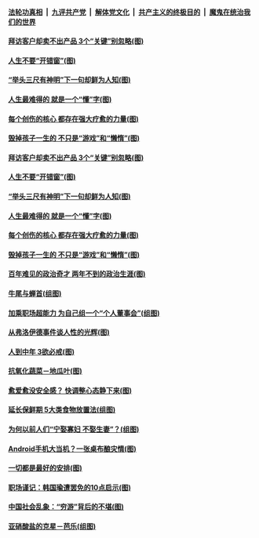 ####  [法轮功真相](../../../../basic/blob/master/README.md?t=06122231) &nbsp;|&nbsp; [九评共产党](../../../../9ping.md/blob/master/README.md?t=06122231) &nbsp;|&nbsp; [解体党文化](../../../../jtdwh.md/blob/master/README.md?t=06122231)  &nbsp;|&nbsp; [共产主义的终极目的](../../../../gczydzjmd.md/blob/master/README.md?t=06122231) &nbsp;|&nbsp; [魔鬼在统治我们的世界](../../../../mgztzwmdsj.md/blob/master/README.md?t=06122231) 

#### [拜访客户却卖不出产品 3个“关键”别忽略(图)](../pages/p8/936322.md?t=06122231) 

#### [人生不要“开错窗”(图)](../pages/p8/936238.md?t=06122231) 

#### [“举头三尺有神明”下一句却鲜为人知(图)](../pages/p8/936003.md?t=06122231) 

#### [人生最难得的 就是一个“懂”字(图)](../pages/p8/935309.md?t=06122231) 

#### [每个创伤的核心 都存在强大疗愈的力量(图)](../pages/p8/936197.md?t=06122231) 

#### [毁掉孩子一生的 不只是“游戏”和“懒惰”(图)](../pages/p8/936181.md?t=06122231) 

#### [拜访客户却卖不出产品 3个“关键”别忽略(图)](../pages/p8/936322.md?t=06122231) 

#### [人生不要“开错窗”(图)](../pages/p8/936238.md?t=06122231) 

#### [“举头三尺有神明”下一句却鲜为人知(图)](../pages/p8/936003.md?t=06122231) 

#### [人生最难得的 就是一个“懂”字(图)](../pages/p8/935309.md?t=06122231) 

#### [每个创伤的核心 都存在强大疗愈的力量(图)](../pages/p8/936197.md?t=06122231) 

#### [毁掉孩子一生的 不只是“游戏”和“懒惰”(图)](../pages/p8/936181.md?t=06122231) 

#### [百年难见的政治奇才 两年不到的政治生涯(图)](../pages/p8/936129.md?t=06122231) 

#### [牛尾与蝉首(组图)](../pages/p8/935510.md?t=06122231) 

#### [加乘职场超能力 为自己组一个“个人董事会”(组图)](../pages/p8/936086.md?t=06122231) 

#### [从弗洛伊德事件谈人性的光辉(图)](../pages/p8/936002.md?t=06122231) 

#### [人到中年 3欲必戒(图)](../pages/p8/936021.md?t=06122231) 

#### [抗氧化蔬菜－地瓜叶(图)](../pages/p8/935783.md?t=06122231) 

#### [愈爱愈没安全感？ 快调整心态静下来(图)](../pages/p8/936011.md?t=06122231) 

#### [延长保鲜期 5大类食物放置法(组图)](../pages/p8/935958.md?t=06122231) 

#### [为何以前人们“宁娶寡妇 不娶生妻”？(组图)](../pages/p8/935880.md?t=06122231) 

#### [Android手机大当机？一张桌布酿灾情(图)](../pages/p8/935508.md?t=06122231) 

#### [一切都是最好的安排(图)](../pages/p8/926034.md?t=06122231) 

#### [职场谨记：韩国瑜遭罢免的10点启示(图)](../pages/p8/935764.md?t=06122231) 

#### [中国社会乱象：“穷游”背后的不堪(图)](../pages/p8/935776.md?t=06122231) 

#### [亚硝酸盐的克星－芭乐(组图)](../pages/p8/935678.md?t=06122231) 

